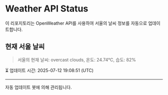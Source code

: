 
# Weather API Status

이 리포지토리는 OpenWeather API를 사용하여 서울의 날씨 정보를 자동으로 업데이트합니다.

## 현재 서울 날씨
> 서울의 현재 날씨: overcast clouds, 온도: 24.74°C, 습도: 82%

⏳ 업데이트 시간: 2025-07-12 19:08:51 (UTC)

---
자동 업데이트 봇에 의해 관리됩니다.
